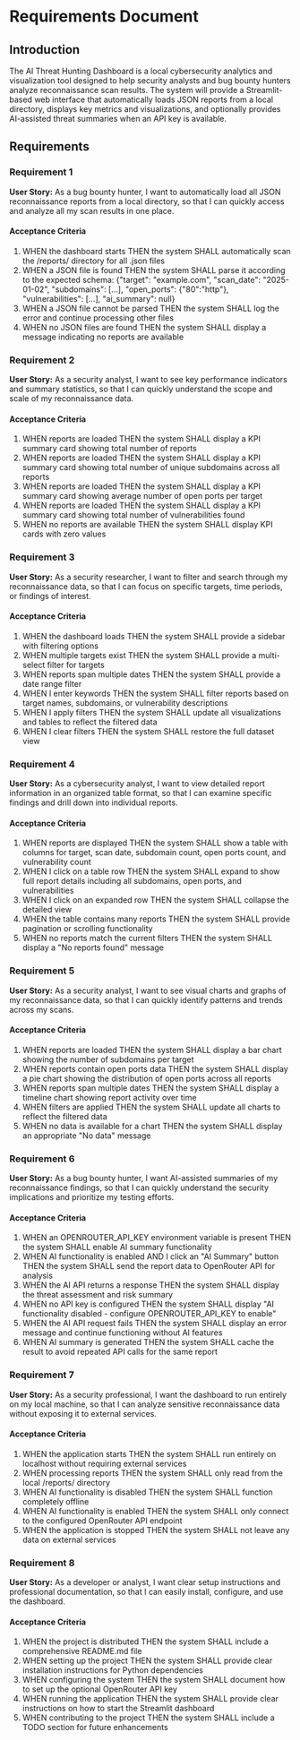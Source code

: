 # Requirements Document

## Introduction

The AI Threat Hunting Dashboard is a local cybersecurity analytics and visualization tool designed to help security analysts and bug bounty hunters analyze reconnaissance scan results. The system will provide a Streamlit-based web interface that automatically loads JSON reports from a local directory, displays key metrics and visualizations, and optionally provides AI-assisted threat summaries when an API key is available.

## Requirements

### Requirement 1

**User Story:** As a bug bounty hunter, I want to automatically load all JSON reconnaissance reports from a local directory, so that I can quickly access and analyze all my scan results in one place.

#### Acceptance Criteria

1. WHEN the dashboard starts THEN the system SHALL automatically scan the /reports/ directory for all .json files
2. WHEN a JSON file is found THEN the system SHALL parse it according to the expected schema: {"target": "example.com", "scan_date": "2025-01-02", "subdomains": [...], "open_ports": {"80":"http"}, "vulnerabilities": [...], "ai_summary": null}
3. WHEN a JSON file cannot be parsed THEN the system SHALL log the error and continue processing other files
4. WHEN no JSON files are found THEN the system SHALL display a message indicating no reports are available

### Requirement 2

**User Story:** As a security analyst, I want to see key performance indicators and summary statistics, so that I can quickly understand the scope and scale of my reconnaissance data.

#### Acceptance Criteria

1. WHEN reports are loaded THEN the system SHALL display a KPI summary card showing total number of reports
2. WHEN reports are loaded THEN the system SHALL display a KPI summary card showing total number of unique subdomains across all reports
3. WHEN reports are loaded THEN the system SHALL display a KPI summary card showing average number of open ports per target
4. WHEN reports are loaded THEN the system SHALL display a KPI summary card showing total number of vulnerabilities found
5. WHEN no reports are available THEN the system SHALL display KPI cards with zero values

### Requirement 3

**User Story:** As a security researcher, I want to filter and search through my reconnaissance data, so that I can focus on specific targets, time periods, or findings of interest.

#### Acceptance Criteria

1. WHEN the dashboard loads THEN the system SHALL provide a sidebar with filtering options
2. WHEN multiple targets exist THEN the system SHALL provide a multi-select filter for targets
3. WHEN reports span multiple dates THEN the system SHALL provide a date range filter
4. WHEN I enter keywords THEN the system SHALL filter reports based on target names, subdomains, or vulnerability descriptions
5. WHEN I apply filters THEN the system SHALL update all visualizations and tables to reflect the filtered data
6. WHEN I clear filters THEN the system SHALL restore the full dataset view

### Requirement 4

**User Story:** As a cybersecurity analyst, I want to view detailed report information in an organized table format, so that I can examine specific findings and drill down into individual reports.

#### Acceptance Criteria

1. WHEN reports are displayed THEN the system SHALL show a table with columns for target, scan date, subdomain count, open ports count, and vulnerability count
2. WHEN I click on a table row THEN the system SHALL expand to show full report details including all subdomains, open ports, and vulnerabilities
3. WHEN I click on an expanded row THEN the system SHALL collapse the detailed view
4. WHEN the table contains many reports THEN the system SHALL provide pagination or scrolling functionality
5. WHEN no reports match the current filters THEN the system SHALL display a "No reports found" message

### Requirement 5

**User Story:** As a security analyst, I want to see visual charts and graphs of my reconnaissance data, so that I can quickly identify patterns and trends across my scans.

#### Acceptance Criteria

1. WHEN reports are loaded THEN the system SHALL display a bar chart showing the number of subdomains per target
2. WHEN reports contain open ports data THEN the system SHALL display a pie chart showing the distribution of open ports across all reports
3. WHEN reports span multiple dates THEN the system SHALL display a timeline chart showing report activity over time
4. WHEN filters are applied THEN the system SHALL update all charts to reflect the filtered data
5. WHEN no data is available for a chart THEN the system SHALL display an appropriate "No data" message

### Requirement 6

**User Story:** As a bug bounty hunter, I want AI-assisted summaries of my reconnaissance findings, so that I can quickly understand the security implications and prioritize my testing efforts.

#### Acceptance Criteria

1. WHEN an OPENROUTER_API_KEY environment variable is present THEN the system SHALL enable AI summary functionality
2. WHEN AI functionality is enabled AND I click an "AI Summary" button THEN the system SHALL send the report data to OpenRouter API for analysis
3. WHEN the AI API returns a response THEN the system SHALL display the threat assessment and risk summary
4. WHEN no API key is configured THEN the system SHALL display "AI functionality disabled - configure OPENROUTER_API_KEY to enable"
5. WHEN the AI API request fails THEN the system SHALL display an error message and continue functioning without AI features
6. WHEN AI summary is generated THEN the system SHALL cache the result to avoid repeated API calls for the same report

### Requirement 7

**User Story:** As a security professional, I want the dashboard to run entirely on my local machine, so that I can analyze sensitive reconnaissance data without exposing it to external services.

#### Acceptance Criteria

1. WHEN the application starts THEN the system SHALL run entirely on localhost without requiring external services
2. WHEN processing reports THEN the system SHALL only read from the local /reports/ directory
3. WHEN AI functionality is disabled THEN the system SHALL function completely offline
4. WHEN AI functionality is enabled THEN the system SHALL only connect to the configured OpenRouter API endpoint
5. WHEN the application is stopped THEN the system SHALL not leave any data on external services

### Requirement 8

**User Story:** As a developer or analyst, I want clear setup instructions and professional documentation, so that I can easily install, configure, and use the dashboard.

#### Acceptance Criteria

1. WHEN the project is distributed THEN the system SHALL include a comprehensive README.md file
2. WHEN setting up the project THEN the system SHALL provide clear installation instructions for Python dependencies
3. WHEN configuring the system THEN the system SHALL document how to set up the optional OpenRouter API key
4. WHEN running the application THEN the system SHALL provide clear instructions on how to start the Streamlit dashboard
5. WHEN contributing to the project THEN the system SHALL include a TODO section for future enhancements